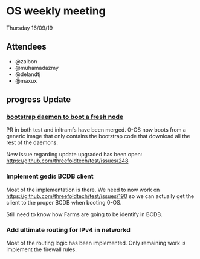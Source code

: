 # OS weekly meeting

Thursday 16/09/19

## Attendees

- @zaibon
- @muhamadazmy
- @delandtj
- @maxux

## progress Update

### [bootstrap daemon to boot a fresh node](https://github.com/threefoldtech/test/issues/215)

PR in both test and initramfs have been merged. 0-OS now boots from a generic image that only contains the bootstrap code that download all the rest of the daemons.

New issue regarding update upgraded has been open: https://github.com/threefoldtech/test/issues/248

### Implement gedis BCDB client

Most of the implementation is there. We need to now work on https://github.com/threefoldtech/test/issues/190 so we can actually get the client to the proper BCDB when booting 0-OS.

Still need to know how Farms are going to be identify in BCDB.

### Add ultimate routing for IPv4 in networkd

Most of the routing logic has been implemented. Only remaining work is implement the firewall rules.
